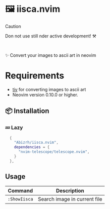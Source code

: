 
# 🖼️ iisca.nvim

> [!CAUTION]
> Don not use still nder active development! ⚒️
<br/>

✨ Convert your images to ascii art in neovim

# Requirements
- [tiv](https://github.com/stefanhaustein/TerminalImageViewer) for converting images to ascii art
- Neovim version 0.10.0 or higher.


## 📦 Installation  

### 💤 Lazy

```lua
  {
    "Abizrh/iisca.nvim",
    dependencies = {
      "nvim-telescope/telescope.nvim",
    }
  },
```


## Usage

| Command               | Description                                             |
| --------------------- | ------------------------------------------------------- |
| `:ShowIisca`      | Search image in current file                               |


